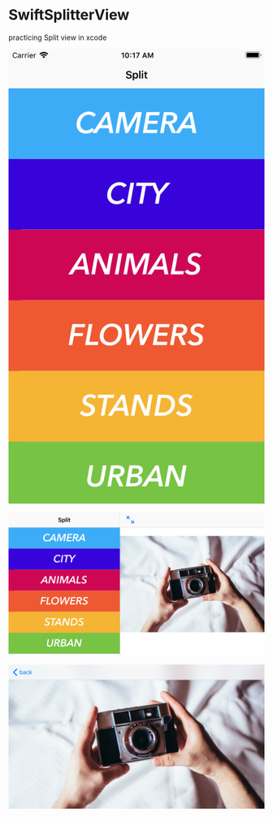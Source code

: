 # SwiftSplitterView
practicing Split view in xcode

![Image of StartScreen](https://github.com/sabrisonmez54/SwiftSplitterView/blob/master/SplitterViewRepoFolder/Screenshots/startScreen.png)

![Image of SplitScreen](https://github.com/sabrisonmez54/SwiftSplitterView/blob/master/SplitterViewRepoFolder/Screenshots/Split.png)

![Image of ZoomedScreen](https://github.com/sabrisonmez54/SwiftSplitterView/blob/master/SplitterViewRepoFolder/Screenshots/Zoom.png)

